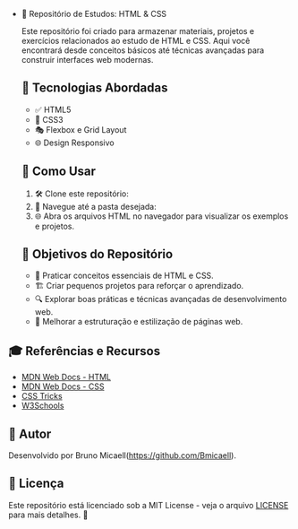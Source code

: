 - 📘 Repositório de Estudos: HTML & CSS

  Este repositório foi criado para armazenar materiais, projetos e exercícios relacionados ao estudo de HTML e CSS. Aqui você encontrará desde conceitos básicos até técnicas avançadas para construir interfaces web modernas.
  ## 🚀 Tecnologias Abordadas
  - ✅ HTML5
  - 🎨 CSS3
  - 🎭 Flexbox e Grid Layout
  - 🌐 Design Responsivo
  ## 📖 Como Usar
  1. 🛠️ Clone este repositório:
  2. 📂 Navegue até a pasta desejada:
  3. 🌐 Abra os arquivos HTML no navegador para visualizar os exemplos e projetos.
  ## 🎯 Objetivos do Repositório
  - 📌 Praticar conceitos essenciais de HTML e CSS.
  - 🏗️ Criar pequenos projetos para reforçar o aprendizado.
  - 🔍 Explorar boas práticas e técnicas avançadas de desenvolvimento web.
  - 🚀 Melhorar a estruturação e estilização de páginas web.

## 🎓 Referências e Recursos

- [MDN Web Docs - HTML](https://developer.mozilla.org/pt-BR/docs/Web/HTML)
- [MDN Web Docs - CSS](https://developer.mozilla.org/pt-BR/docs/Web/CSS)
- [CSS Tricks](https://css-tricks.com/)
- [W3Schools](https://www.w3schools.com/)

## 👤 Autor

Desenvolvido por Bruno Micaell(https://github.com/Bmicaell).

## 📜 Licença

Este repositório está licenciado sob a MIT License - veja o arquivo [LICENSE](LICENSE) para mais detalhes. 📃

